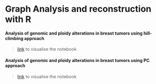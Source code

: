 #  Graph Analysis  and reconstruction with R 

#### Analysis of genomic and ploidy alterations in breast tumors using hill-climbing approach
><a href="https://htmlpreview.github.io/?https://github.com/Sihamtahi/Graph_Analysis/blob/master/hill_climbing%20approach.nb.html">link</a> to visualise the notebook


#### Analysis of genomic and ploidy alterations in breast tumors using PC approach

> <a href="https://htmlpreview.github.io/?https://github.com/Sihamtahi/Graph_Analysis/blob/master/Network%20reconstruction%20with%20the%20PC%20approach.nb.html">link</a> to visualise the notebook 
